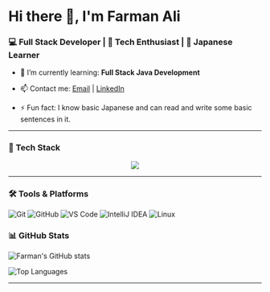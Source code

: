 # Hi there 👋, I'm Farman Ali  
### 💻 Full Stack Developer | 🧠 Tech Enthusiast | 🏮 Japanese Learner

- 🌱 I’m currently learning: **Full Stack Java Development**
- 📫 Contact me: [Email](mailto:fa.xzn080@gmail.com) | [LinkedIn](https://linkedin.com/in/farman--ali)

- ⚡ Fun fact: I know basic Japanese and can read and write some basic sentences in it.

---

### 🧰 Tech Stack

<p align="center">
<img src="https://skillicons.dev/icons?i=java,javascript,python,git,linux,bash" />
</p>

---

### 🛠️ Tools & Platforms
![Git](https://img.shields.io/badge/-Git-F05032?logo=git&logoColor=white&style=flat)
![GitHub](https://img.shields.io/badge/-GitHub-181717?logo=github&logoColor=white&style=flat)
![VS Code](https://img.shields.io/badge/-VSCode-007ACC?logo=visual-studio-code&logoColor=white&style=flat)
![IntelliJ IDEA](https://img.shields.io/badge/-IntelliJ%20IDEA-000000?logo=intellij-idea&logoColor=white&style=flat)
![Linux](https://img.shields.io/badge/-Linux-FCC624?logo=linux&logoColor=black&style=flat)


### 📊 GitHub Stats

![Farman's GitHub stats](https://github-readme-stats.vercel.app/api?username=farman-cloud&show_icons=true&theme=tokyonight)

![Top Languages](https://github-readme-stats.vercel.app/api/top-langs/?username=farman-cloud&layout=compact&theme=tokyonight)

---
